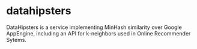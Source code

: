 # datahipsters

DataHipsters is a service implementing MinHash similarity over Google AppEngine, including an API for k-neighbors used in Online Recommender Sytems.
